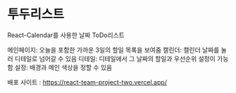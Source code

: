 # 투두리스트

React-Calendar를 사용한 날짜 ToDo리스트

메인페이지: 오늘을 포함한 가까운 3일의 할일 목록을 보여줌
캘린더: 캘린더 날짜를 눌러 디테일로 넘어갈 수 있음
디테일: 디테일에서 그 날짜의 할일과 우선순위 설정이 가능함
설정: 배경과 메인 색상을 정할 수 있음

배포 사이트 : https://react-team-project-two.vercel.app/
